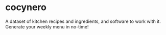 # cocynero
A dataset of kitchen recipes and ingredients, and software to work with it. Generate your weekly menu in no-time!
